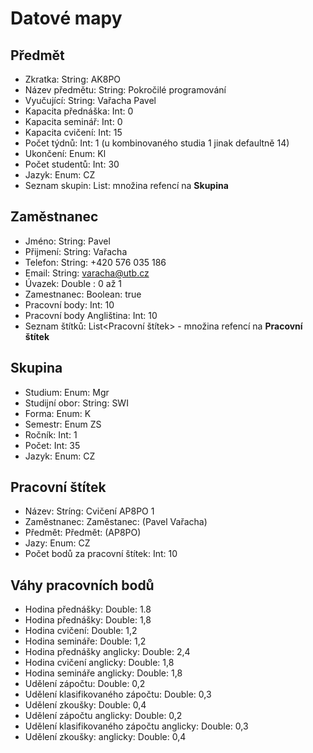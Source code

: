 # Datové mapy

## Předmět
* Zkratka: String: AK8PO
* Název předmětu: String: Pokročilé programování
* Vyučující: String: Vařacha Pavel
* Kapacita přednáška: Int: 0
* Kapacita seminář: Int: 0
* Kapacita cvičení: Int: 15
* Počet týdnů: Int: 1 (u kombinovaného studia 1 jinak defaultně 14)
* Ukončení: Enum: Kl
* Počet studentů: Int: 30
* Jazyk: Enum: CZ
* Seznam skupin: List<Skupina>: množina refencí na **Skupina**

## Zaměstnanec
* Jméno: String: Pavel
* Přijmení: String: Vařacha
* Telefon: String: +420 576 035 186
* Email: String: varacha@utb.cz
* Úvazek: Double : 0 až 1
* Zamestnanec: Boolean: true
* Pracovní body: Int: 10
* Pracovní body Angliština: Int: 10
* Seznam štítků: List<Pracovní štítek> - množina refencí na **Pracovní štítek**

## Skupina
* Studium: Enum: Mgr
* Studijní obor: String: SWI
* Forma: Enum: K
* Semestr: Enum ZS
* Ročník: Int: 1
* Počet: Int: 35
* Jazyk: Enum: CZ

## Pracovní štítek
* Název: Stríng: Cvičení AP8PO 1
* Zaměstnanec: Zaměstanec: (Pavel Vařacha)
* Předmět: Předmět: (AP8PO)
* Jazy: Enum: CZ
* Počet bodů za pracovní štítek: Int: 10

## Váhy pracovních bodů
* Hodina přednášky: Double: 1.8
* Hodina přednášky: Double: 1,8
* Hodina cvičení: Double: 1,2
* Hodina semináře: Double: 1,2
* Hodina přednášky anglicky: Double: 2,4
* Hodina cvičení anglicky: Double: 1,8
* Hodina semináře anglicky: Double: 1,8
* Udělení zápočtu: Double: 0,2
* Udělení klasifikovaného zápočtu: Double: 0,3
* Udělení zkoušky: Double: 0,4
* Udělení zápočtu anglicky: Double: 0,2
* Udělení klasifikovaného zápočtu anglicky: Double: 0,3
* Udělení zkoušky: anglicky: Double: 0,4


